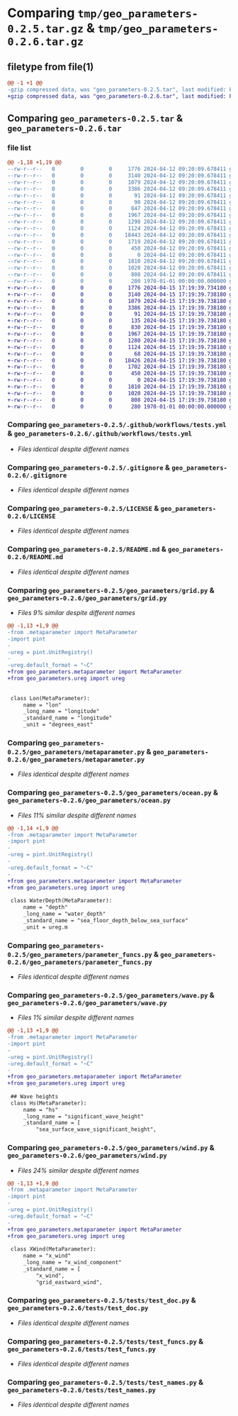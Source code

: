 # Comparing `tmp/geo_parameters-0.2.5.tar.gz` & `tmp/geo_parameters-0.2.6.tar.gz`

## filetype from file(1)

```diff
@@ -1 +1 @@
-gzip compressed data, was "geo_parameters-0.2.5.tar", last modified: Fri Jan  1 00:00:00 2016, max compression
+gzip compressed data, was "geo_parameters-0.2.6.tar", last modified: Fri Jan  1 00:00:00 2016, max compression
```

## Comparing `geo_parameters-0.2.5.tar` & `geo_parameters-0.2.6.tar`

### file list

```diff
@@ -1,18 +1,19 @@
--rw-r--r--   0        0        0     1776 2024-04-12 09:20:09.678411 geo_parameters-0.2.5/.github/workflows/tests.yml
--rw-r--r--   0        0        0     3140 2024-04-12 09:20:09.678411 geo_parameters-0.2.5/.gitignore
--rw-r--r--   0        0        0     1079 2024-04-12 09:20:09.678411 geo_parameters-0.2.5/LICENSE
--rw-r--r--   0        0        0     3386 2024-04-12 09:20:09.678411 geo_parameters-0.2.5/README.md
--rw-r--r--   0        0        0       91 2024-04-12 09:20:09.678411 geo_parameters-0.2.5/environment.yml
--rw-r--r--   0        0        0       90 2024-04-12 09:20:09.678411 geo_parameters-0.2.5/geo_parameters/__init__.py
--rw-r--r--   0        0        0      847 2024-04-12 09:20:09.678411 geo_parameters-0.2.5/geo_parameters/grid.py
--rw-r--r--   0        0        0     1967 2024-04-12 09:20:09.678411 geo_parameters-0.2.5/geo_parameters/metaparameter.py
--rw-r--r--   0        0        0     1298 2024-04-12 09:20:09.678411 geo_parameters-0.2.5/geo_parameters/ocean.py
--rw-r--r--   0        0        0     1124 2024-04-12 09:20:09.678411 geo_parameters-0.2.5/geo_parameters/parameter_funcs.py
--rw-r--r--   0        0        0    18443 2024-04-12 09:20:09.678411 geo_parameters-0.2.5/geo_parameters/wave.py
--rw-r--r--   0        0        0     1719 2024-04-12 09:20:09.678411 geo_parameters-0.2.5/geo_parameters/wind.py
--rw-r--r--   0        0        0      450 2024-04-12 09:20:09.678411 geo_parameters-0.2.5/pyproject.toml
--rw-r--r--   0        0        0        0 2024-04-12 09:20:09.678411 geo_parameters-0.2.5/tests/__init__.py
--rw-r--r--   0        0        0     1810 2024-04-12 09:20:09.678411 geo_parameters-0.2.5/tests/test_doc.py
--rw-r--r--   0        0        0     1020 2024-04-12 09:20:09.678411 geo_parameters-0.2.5/tests/test_funcs.py
--rw-r--r--   0        0        0      808 2024-04-12 09:20:09.678411 geo_parameters-0.2.5/tests/test_names.py
--rw-r--r--   0        0        0      280 1970-01-01 00:00:00.000000 geo_parameters-0.2.5/PKG-INFO
+-rw-r--r--   0        0        0     1776 2024-04-15 17:19:39.734180 geo_parameters-0.2.6/.github/workflows/tests.yml
+-rw-r--r--   0        0        0     3140 2024-04-15 17:19:39.738180 geo_parameters-0.2.6/.gitignore
+-rw-r--r--   0        0        0     1079 2024-04-15 17:19:39.738180 geo_parameters-0.2.6/LICENSE
+-rw-r--r--   0        0        0     3386 2024-04-15 17:19:39.738180 geo_parameters-0.2.6/README.md
+-rw-r--r--   0        0        0       91 2024-04-15 17:19:39.738180 geo_parameters-0.2.6/environment.yml
+-rw-r--r--   0        0        0      135 2024-04-15 17:19:39.738180 geo_parameters-0.2.6/geo_parameters/__init__.py
+-rw-r--r--   0        0        0      830 2024-04-15 17:19:39.738180 geo_parameters-0.2.6/geo_parameters/grid.py
+-rw-r--r--   0        0        0     1967 2024-04-15 17:19:39.738180 geo_parameters-0.2.6/geo_parameters/metaparameter.py
+-rw-r--r--   0        0        0     1280 2024-04-15 17:19:39.738180 geo_parameters-0.2.6/geo_parameters/ocean.py
+-rw-r--r--   0        0        0     1124 2024-04-15 17:19:39.738180 geo_parameters-0.2.6/geo_parameters/parameter_funcs.py
+-rw-r--r--   0        0        0       68 2024-04-15 17:19:39.738180 geo_parameters-0.2.6/geo_parameters/ureg.py
+-rw-r--r--   0        0        0    18426 2024-04-15 17:19:39.738180 geo_parameters-0.2.6/geo_parameters/wave.py
+-rw-r--r--   0        0        0     1702 2024-04-15 17:19:39.738180 geo_parameters-0.2.6/geo_parameters/wind.py
+-rw-r--r--   0        0        0      450 2024-04-15 17:19:39.738180 geo_parameters-0.2.6/pyproject.toml
+-rw-r--r--   0        0        0        0 2024-04-15 17:19:39.738180 geo_parameters-0.2.6/tests/__init__.py
+-rw-r--r--   0        0        0     1810 2024-04-15 17:19:39.738180 geo_parameters-0.2.6/tests/test_doc.py
+-rw-r--r--   0        0        0     1020 2024-04-15 17:19:39.738180 geo_parameters-0.2.6/tests/test_funcs.py
+-rw-r--r--   0        0        0      808 2024-04-15 17:19:39.738180 geo_parameters-0.2.6/tests/test_names.py
+-rw-r--r--   0        0        0      280 1970-01-01 00:00:00.000000 geo_parameters-0.2.6/PKG-INFO
```

### Comparing `geo_parameters-0.2.5/.github/workflows/tests.yml` & `geo_parameters-0.2.6/.github/workflows/tests.yml`

 * *Files identical despite different names*

### Comparing `geo_parameters-0.2.5/.gitignore` & `geo_parameters-0.2.6/.gitignore`

 * *Files identical despite different names*

### Comparing `geo_parameters-0.2.5/LICENSE` & `geo_parameters-0.2.6/LICENSE`

 * *Files identical despite different names*

### Comparing `geo_parameters-0.2.5/README.md` & `geo_parameters-0.2.6/README.md`

 * *Files identical despite different names*

### Comparing `geo_parameters-0.2.5/geo_parameters/grid.py` & `geo_parameters-0.2.6/geo_parameters/grid.py`

 * *Files 9% similar despite different names*

```diff
@@ -1,13 +1,9 @@
-from .metaparameter import MetaParameter
-import pint
-
-ureg = pint.UnitRegistry()
-
-ureg.default_format = "~C"
+from geo_parameters.metaparameter import MetaParameter
+from geo_parameters.ureg import ureg
 
 
 class Lon(MetaParameter):
     name = "lon"
     _long_name = "longitude"
     _standard_name = "longitude"
     _unit = "degrees_east"
```

### Comparing `geo_parameters-0.2.5/geo_parameters/metaparameter.py` & `geo_parameters-0.2.6/geo_parameters/metaparameter.py`

 * *Files identical despite different names*

### Comparing `geo_parameters-0.2.5/geo_parameters/ocean.py` & `geo_parameters-0.2.6/geo_parameters/ocean.py`

 * *Files 11% similar despite different names*

```diff
@@ -1,14 +1,9 @@
-from .metaparameter import MetaParameter
-import pint
-
-ureg = pint.UnitRegistry()
-
-ureg.default_format = "~C"
-
+from geo_parameters.metaparameter import MetaParameter
+from geo_parameters.ureg import ureg
 
 class WaterDepth(MetaParameter):
     name = "depth"
     _long_name = "water_depth"
     _standard_name = "sea_floor_depth_below_sea_surface"
     _unit = ureg.m
```

### Comparing `geo_parameters-0.2.5/geo_parameters/parameter_funcs.py` & `geo_parameters-0.2.6/geo_parameters/parameter_funcs.py`

 * *Files identical despite different names*

### Comparing `geo_parameters-0.2.5/geo_parameters/wave.py` & `geo_parameters-0.2.6/geo_parameters/wave.py`

 * *Files 1% similar despite different names*

```diff
@@ -1,13 +1,9 @@
-from .metaparameter import MetaParameter
-import pint
-
-ureg = pint.UnitRegistry()
-ureg.default_format = "~C"
-
+from geo_parameters.metaparameter import MetaParameter
+from geo_parameters.ureg import ureg
 
 ## Wave heights
 class Hs(MetaParameter):
     name = "hs"
     _long_name = "significant_wave_height"
     _standard_name = [
         "sea_surface_wave_significant_height",
```

### Comparing `geo_parameters-0.2.5/geo_parameters/wind.py` & `geo_parameters-0.2.6/geo_parameters/wind.py`

 * *Files 24% similar despite different names*

```diff
@@ -1,13 +1,9 @@
-from .metaparameter import MetaParameter
-import pint
-
-ureg = pint.UnitRegistry()
-ureg.default_format = "~C"
-
+from geo_parameters.metaparameter import MetaParameter
+from geo_parameters.ureg import ureg
 
 class XWind(MetaParameter):
     name = "x_wind"
     _long_name = "x_wind_component"
     _standard_name = [
         "x_wind",
         "grid_eastward_wind",
```

### Comparing `geo_parameters-0.2.5/tests/test_doc.py` & `geo_parameters-0.2.6/tests/test_doc.py`

 * *Files identical despite different names*

### Comparing `geo_parameters-0.2.5/tests/test_funcs.py` & `geo_parameters-0.2.6/tests/test_funcs.py`

 * *Files identical despite different names*

### Comparing `geo_parameters-0.2.5/tests/test_names.py` & `geo_parameters-0.2.6/tests/test_names.py`

 * *Files identical despite different names*

